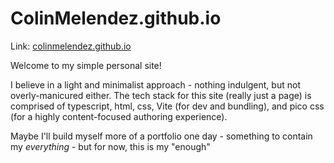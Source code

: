 # ColinMelendez.github.io

Link: [colinmelendez.github.io](https://colinmelendez.github.io/)

Welcome to my simple personal site!

I believe in a light and minimalist approach - nothing indulgent, but not overly-manicured either.
The tech stack for this site (really just a page) is comprised of typescript, html, css, Vite (for dev and bundling), and pico css (for a highly content-focused authoring experience).

Maybe I'll build myself more of a portfolio one day - something to contain my *everything* - but for now, this is my "enough"